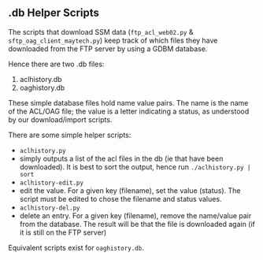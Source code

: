 ## .db Helper Scripts

The scripts that download SSM data (`ftp_acl_web02.py` & `sftp_oag_client_maytech.py`) keep track of which files they have downloaded from the FTP server by using a GDBM database.

Hence there are two .db files:
1. aclhistory.db
1. oaghistory.db

These simple database files hold name value pairs. The name is the name of the ACL/OAG file; the value is a letter indicating a status, as understood by our download/import scripts.

There are some simple helper scripts:
 - `aclhistory.py`
  - simply outputs a list of the acl files in the db (ie that have been downloaded). It is best to sort the output, hence run `./aclhistory.py | sort`
 - `aclhistory-edit.py`
  - edit the value. For a given key (filename), set the value (status). The script must be edited to chose the filename and status values.
 - `aclhistory-del.py`
  - delete an entry. For a given key (filename), remove the name/value pair from the database. The result will be that the file is downloaded again (if it is still on the FTP server)

Equivalent scripts exist for `oaghistory.db`.
